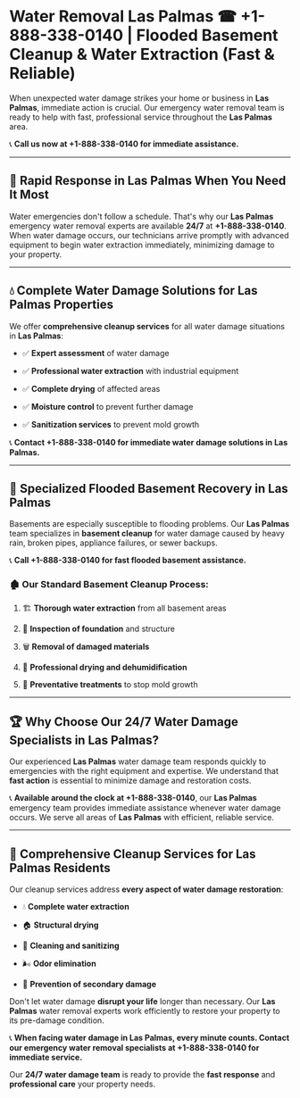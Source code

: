 # Water Removal Las Palmas ☎ +1-888-338-0140 | Flooded Basement Cleanup & Water Extraction (Fast & Reliable)

When unexpected water damage strikes your home or business in **Las Palmas**, immediate action is crucial. Our emergency water removal team is ready to help with fast, professional service throughout the **Las Palmas** area. 

📞 **Call us now at +1-888-338-0140 for immediate assistance.**
---
## 🚀 Rapid Response in Las Palmas When You Need It Most
Water emergencies don't follow a schedule. That's why our **Las Palmas** emergency water removal experts are available **24/7** at **+1-888-338-0140**. When water damage occurs, our technicians arrive promptly with advanced equipment to begin water extraction immediately, minimizing damage to your property.
---
## 💧 Complete Water Damage Solutions for Las Palmas Properties
We offer **comprehensive cleanup services** for all water damage situations in **Las Palmas**:
- ✅ **Expert assessment** of water damage  
- ✅ **Professional water extraction** with industrial equipment  
- ✅ **Complete drying** of affected areas  
- ✅ **Moisture control** to prevent further damage  
- ✅ **Sanitization services** to prevent mold growth  
📞 **Contact +1-888-338-0140 for immediate water damage solutions in Las Palmas.**
---
## 🌊 Specialized Flooded Basement Recovery in Las Palmas
Basements are especially susceptible to flooding problems. Our **Las Palmas** team specializes in **basement cleanup** for water damage caused by heavy rain, broken pipes, appliance failures, or sewer backups. 
📞 **Call +1-888-338-0140 for fast flooded basement assistance.**
### 🏚️ Our Standard Basement Cleanup Process:
1. 🏗️ **Thorough water extraction** from all basement areas  
2. 🔎 **Inspection of foundation** and structure  
3. 🗑️ **Removal of damaged materials**  
4. 💨 **Professional drying and dehumidification**  
5. 🚫 **Preventative treatments** to stop mold growth  
---
## 🏆 Why Choose Our 24/7 Water Damage Specialists in Las Palmas?
Our experienced **Las Palmas** water damage team responds quickly to emergencies with the right equipment and expertise. We understand that **fast action** is essential to minimize damage and restoration costs.
📞 **Available around the clock at +1-888-338-0140**, our **Las Palmas** emergency team provides immediate assistance whenever water damage occurs. We serve all areas of **Las Palmas** with efficient, reliable service.
---
## 🧹 Comprehensive Cleanup Services for Las Palmas Residents
Our cleanup services address **every aspect of water damage restoration**:
- 💧 **Complete water extraction**  
- 🏠 **Structural drying**  
- 🧼 **Cleaning and sanitizing**  
- 🌬️ **Odor elimination**  
- 🚫 **Prevention of secondary damage**  
Don't let water damage **disrupt your life** longer than necessary. Our **Las Palmas** water removal experts work efficiently to restore your property to its pre-damage condition.
📞 **When facing water damage in Las Palmas, every minute counts. Contact our emergency water removal specialists at +1-888-338-0140 for immediate service.**
Our **24/7 water damage team** is ready to provide the **fast response** and **professional care** your property needs.

